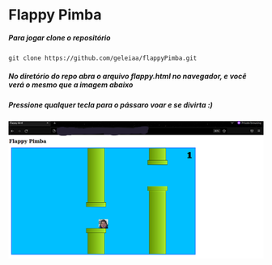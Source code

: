 # Flappy Pimba

##### Para jogar clone o repositório

```
git clone https://github.com/geleiaa/flappyPimba.git
```
##### No diretório do repo abra o arquivo flappy.html no navegador, e você verá o mesmo que a imagem abaixo 
##### Pressione qualquer tecla para o pássaro voar e se divirta :)

#####
#####

![flappyprint](https://github.com/geleiaa/flappyPimba/blob/main/img/flappyPrint2.png)
